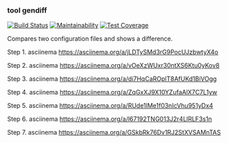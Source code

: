 ### tool gendiff
[![Build Status](https://travis-ci.com/EvSedov/frontend-project-lvl2.svg?branch=master)](https://travis-ci.com/EvSedov/frontend-project-lvl2)
[![Maintainability](https://api.codeclimate.com/v1/badges/55c6d3330d86d32416ee/maintainability)](https://codeclimate.com/github/EvSedov/frontend-project-lvl2/maintainability)
[![Test Coverage](https://api.codeclimate.com/v1/badges/7a57c8122db93d53d2cf/test_coverage)](https://codeclimate.com/github/EvSedov/frontend-project-lvl2/test_coverage)

Compares two configuration files and shows a difference.

Step 1.
asciinema https://asciinema.org/a/jLDTySMd3rG9PocUJzbwtyX4o

Step 2.
asciinema https://asciinema.org/a/vOeXzWUxr30ntXS6Ktu0yKov8

Step 3.
asciinema https://asciinema.org/a/di7HqCaROplT8AfUKd1BiVOgg

Step 4.
asciinema https://asciinema.org/a/ZqGxXJ9X10YZufaAlX7C7L1yw

Step 5.
asciinema https://asciinema.org/a/RUde1lMe1f03nIcVhu951yDx4

Step 6.
asciinema https://asciinema.org/a/l67192TNG013J2r4LlRLF3s1n

Step 7.
asciinema https://asciinema.org/a/GSkbRk76Dv1RJ2StXVSAMnTAS
